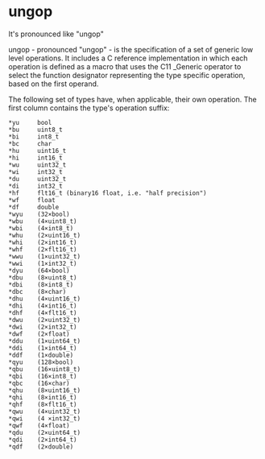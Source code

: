 # ungop
It's pronounced like "ungop"

ungop - pronounced "ungop" - is the specification of a set
of generic low level operations. It includes a C reference
implementation in which each operation is defined as a macro
that uses the C11 _Generic operator to select the function
designator representing the type specific operation, based on
the first operand.

The following set of types have, when applicable, their own
operation. The first column contains the type's operation
suffix:

    *yu     bool
    *bu     uint8_t
    *bi     int8_t
    *bc     char
    *hu     uint16_t
    *hi     int16_t
    *wu     uint32_t
    *wi     int32_t
    *du     uint32_t
    *di     int32_t
    *hf     flt16_t (binary16 float, i.e. "half precision")
    *wf     float  
    *df     double 
    *wyu    (32×bool)
    *wbu    (4×uint8_t)
    *wbi    (4×int8_t)
    *whu    (2×uint16_t)
    *whi    (2×int16_t)
    *whf    (2×flt16_t)
    *wwu    (1×uint32_t)
    *wwi    (1×int32_t)
    *dyu    (64×bool)
    *dbu    (8×uint8_t)
    *dbi    (8×int8_t)
    *dbc    (8×char)
    *dhu    (4×uint16_t)
    *dhi    (4×int16_t)
    *dhf    (4×flt16_t)
    *dwu    (2×uint32_t)
    *dwi    (2×int32_t)
    *dwf    (2×float)
    *ddu    (1×uint64_t)
    *ddi    (1×int64_t)
    *ddf    (1×double)
    *qyu    (128×bool)
    *qbu    (16×uint8_t)
    *qbi    (16×int8_t)
    *qbc    (16×char)
    *qhu    (8×uint16_t)
    *qhi    (8×int16_t)
    *qhf    (8×flt16_t)
    *qwu    (4×uint32_t)
    *qwi    (4 ×int32_t)
    *qwf    (4×float)
    *qdu    (2×uint64_t)
    *qdi    (2×int64_t)
    *qdf    (2×double)
